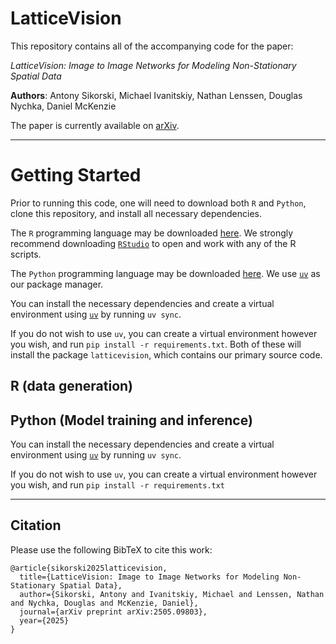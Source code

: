 # LatticeVision

This repository contains all of the accompanying code for the paper: 

*LatticeVision: Image to Image Networks for Modeling Non-Stationary Spatial Data*

**Authors**: Antony Sikorski, Michael Ivanitskiy, Nathan Lenssen, Douglas Nychka, Daniel McKenzie

The paper is currently available on [arXiv](https://arxiv.org/abs/2505.09803).

---

# Getting Started

Prior to running this code, one will need to download both `R` and `Python`, clone this repository, and install all necessary dependencies. 

The `R` programming language may be downloaded [here](https://cran.r-project.org/bin/windows/base/). We strongly recommend downloading [`RStudio`](https://posit.co/download/rstudio-desktop/) to open and work with any of the R scripts. 

The `Python` programming language may be downloaded [here](https://www.python.org/downloads/). We use [`uv`](https://docs.astral.sh/uv/getting-started/installation/) as our package manager. 

You can install the necessary dependencies and create a virtual environment using [`uv`](https://docs.astral.sh/uv/) by running `uv sync`.

If you do not wish to use `uv`, you can create a virtual environment however you wish, and run `pip install -r requirements.txt`. Both of these will install the package `latticevision`, which contains our primary source code. 

## R (data generation)



## Python (Model training and inference)

You can install the necessary dependencies and create a virtual environment using [`uv`](https://docs.astral.sh/uv/) by running `uv sync`.

If you do not wish to use `uv`, you can create a virtual environment however you wish, and run `pip install -r requirements.txt`

---

## Citation

Please use the following BibTeX to cite this work: 

```{bibtex}
@article{sikorski2025latticevision,
  title={LatticeVision: Image to Image Networks for Modeling Non-Stationary Spatial Data},
  author={Sikorski, Antony and Ivanitskiy, Michael and Lenssen, Nathan and Nychka, Douglas and McKenzie, Daniel},
  journal={arXiv preprint arXiv:2505.09803},
  year={2025}
}
```

